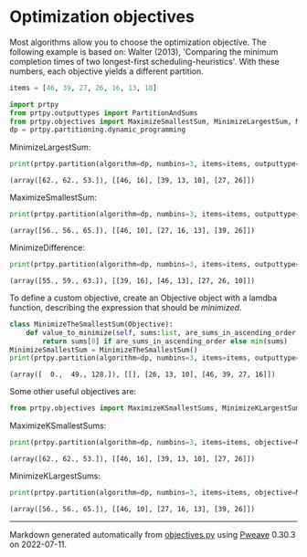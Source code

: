 # Optimization objectives

Most algorithms allow you to choose the optimization objective.
The following example is based on:
    Walter (2013), 'Comparing the minimum completion times of two longest-first scheduling-heuristics'.
With these numbers, each objective yields a different partition.

```python
items = [46, 39, 27, 26, 16, 13, 10]

import prtpy
from prtpy.outputtypes import PartitionAndSums
from prtpy.objectives import MaximizeSmallestSum, MinimizeLargestSum, MinimizeDifference, Objective
dp = prtpy.partitioning.dynamic_programming
```



MinimizeLargestSum:

```python
print(prtpy.partition(algorithm=dp, numbins=3, items=items, outputtype=PartitionAndSums, objective=MinimizeLargestSum))
```

```
(array([62., 62., 53.]), [[46, 16], [39, 13, 10], [27, 26]])
```



MaximizeSmallestSum:

```python
print(prtpy.partition(algorithm=dp, numbins=3, items=items, outputtype=PartitionAndSums, objective=MaximizeSmallestSum))
```

```
(array([56., 56., 65.]), [[46, 10], [27, 16, 13], [39, 26]])
```



MinimizeDifference:

```python
print(prtpy.partition(algorithm=dp, numbins=3, items=items, outputtype=PartitionAndSums, objective=MinimizeDifference))
```

```
(array([55., 59., 63.]), [[39, 16], [46, 13], [27, 26, 10]])
```



To define a custom objective, create an Objective object with a lamdba function, 
   describing the expression that should be *minimized*.

```python
class MinimizeTheSmallestSum(Objective):
    def value_to_minimize(self, sums:list, are_sums_in_ascending_order:bool=False)->float:
        return sums[0] if are_sums_in_ascending_order else min(sums)
MinimizeSmallestSum = MinimizeTheSmallestSum()
print(prtpy.partition(algorithm=dp, numbins=3, items=items, outputtype=PartitionAndSums, objective=MinimizeSmallestSum))
```

```
(array([  0.,  49., 128.]), [[], [26, 13, 10], [46, 39, 27, 16]])
```



Some other useful objectives are:

```python
from prtpy.objectives import MaximizeKSmallestSums, MinimizeKLargestSums
```



MaximizeKSmallestSums:

```python
print(prtpy.partition(algorithm=dp, numbins=3, items=items, objective=MaximizeKSmallestSums(2), outputtype=PartitionAndSums))
```

```
(array([62., 62., 53.]), [[46, 16], [39, 13, 10], [27, 26]])
```



MinimizeKLargestSums:

```python
print(prtpy.partition(algorithm=dp, numbins=3, items=items, objective=MinimizeKLargestSums(2), outputtype=PartitionAndSums))
```

```
(array([56., 56., 65.]), [[46, 10], [27, 16, 13], [39, 26]])
```


---
Markdown generated automatically from [objectives.py](objectives.py) using [Pweave](http://mpastell.com/pweave) 0.30.3 on 2022-07-11.
